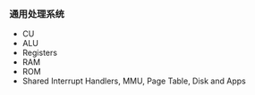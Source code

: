 ### 通用处理系统
- CU
- ALU
- Registers
- RAM
- ROM
- Shared Interrupt Handlers, MMU, Page Table, Disk and Apps
